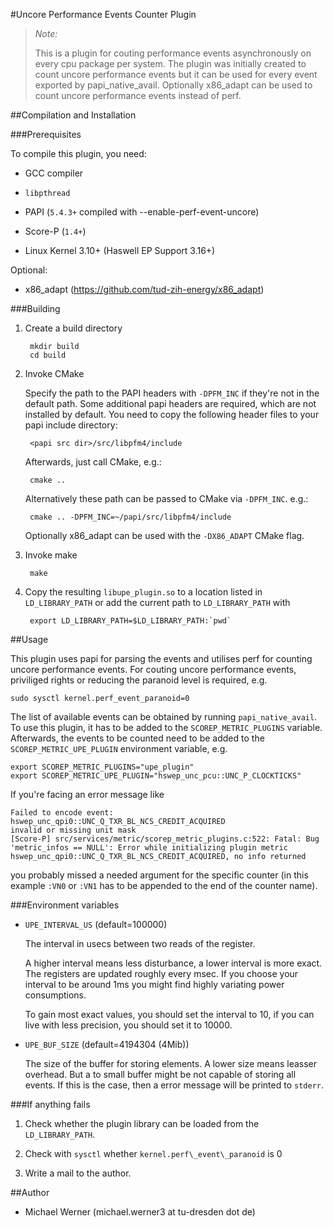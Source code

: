 #Uncore Performance Events Counter Plugin

> *Note:*
>
> This is a plugin for couting performance events asynchronously on every cpu package per system.
> The plugin was initially created to count uncore performance events but it can be used for every
> event exported by papi\_native\_avail.
> Optionally x86_adapt can be used to count uncore performance events instead of perf.

##Compilation and Installation

###Prerequisites

To compile this plugin, you need:

* GCC compiler

* `libpthread`

* PAPI (`5.4.3+` compiled with --enable-perf-event-uncore)

* Score-P (`1.4+`)

* Linux Kernel 3.10+ (Haswell EP Support 3.16+)

Optional:

* x86_adapt (https://github.com/tud-zih-energy/x86_adapt)

###Building

1. Create a build directory

        mkdir build
        cd build

2. Invoke CMake

    Specify the path to the PAPI headers with `-DPFM_INC` if they're not in the default path.
    Some additional papi headers are required, which are not installed by default.
    You need to copy the following header files to your papi include directory:

        <papi src dir>/src/libpfm4/include

    Afterwards, just call CMake, e.g.:

        cmake ..

    Alternatively these path can be passed to CMake via `-DPFM_INC`. e.g.:

        cmake .. -DPFM_INC=~/papi/src/libpfm4/include

    Optionally x86_adapt can be used with the `-DX86_ADAPT` CMake flag.

3. Invoke make

        make

4. Copy the resulting `libupe_plugin.so` to a location listed in `LD_LIBRARY_PATH` or add the
    current path to `LD_LIBRARY_PATH` with

        export LD_LIBRARY_PATH=$LD_LIBRARY_PATH:`pwd`

##Usage

This plugin uses papi for parsing the events and utilises perf for counting uncore performance
events. For couting uncore performance events, priviliged rights or reducing the paranoid level is
required, e.g.

    sudo sysctl kernel.perf_event_paranoid=0

The list of available events can be obtained by running `papi_native_avail`. To use this plugin, it
has to be added to the `SCOREP_METRIC_PLUGINS` variable. Afterwards, the events to be counted need
to be added to the `SCOREP_METRIC_UPE_PLUGIN` environment variable, e.g.

    export SCOREP_METRIC_PLUGINS="upe_plugin"
    export SCOREP_METRIC_UPE_PLUGIN="hswep_unc_pcu::UNC_P_CLOCKTICKS"

If you're facing an error message like

    Failed to encode event: hswep_unc_qpi0::UNC_Q_TXR_BL_NCS_CREDIT_ACQUIRED
    invalid or missing unit mask
    [Score-P] src/services/metric/scorep_metric_plugins.c:522: Fatal: Bug 'metric_infos == NULL': Error while initializing plugin metric hswep_unc_qpi0::UNC_Q_TXR_BL_NCS_CREDIT_ACQUIRED, no info returned

you probably missed a needed argument for the specific counter (in this example `:VN0` or `:VN1` has
to be appended to the end of the counter name).

###Environment variables

* `UPE_INTERVAL_US` (default=100000)

    The interval in usecs between two reads of the register.

    A higher interval means less disturbance, a lower interval is more exact. The registers are
    updated roughly every msec. If you choose your interval to be around 1ms you might find highly
    variating power consumptions.

    To gain most exact values, you should set the interval to 10, if you can live with less
    precision, you should set it to 10000.

* `UPE_BUF_SIZE` (default=4194304 (4Mib))

    The size of the buffer for storing elements. A lower size means leasser overhead. But a to small
    buffer might be not capable of storing all events. If this is the case, then a error message
    will be printed to `stderr`.

###If anything fails

1. Check whether the plugin library can be loaded from the `LD_LIBRARY_PATH`.

2. Check with `sysctl` whether `kernel.perf\_event\_paranoid` is 0

3. Write a mail to the author.

##Author

* Michael Werner (michael.werner3 at tu-dresden dot de)
